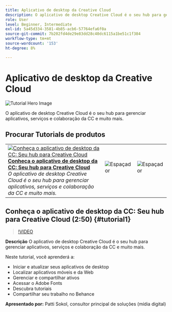 ```yaml
---
title: Aplicativo de desktop da Creative Cloud
description: O aplicativo de desktop Creative Cloud é o seu hub para gerenciar aplicativos, serviços e colaboração da CC e muito mais.
role: User
level: Beginner, Intermediate
exl-id: 5a45d334-3581-4b85-acb6-57764efa6f0a
source-git-commit: 7b202fd4de29e83dd28c40dc6115a1be51c1f384
workflow-type: tm+mt
source-wordcount: '153'
ht-degree: 8%

---
```


# Aplicativo de desktop da Creative Cloud

![Tutorial Hero Image](../assets/CCDA.jpg)

O aplicativo de desktop Creative Cloud é o seu hub para gerenciar aplicativos, serviços e colaboração da CC e muito mais.

## Procurar Tutorials de produtos

<table style="table-layout:fixed">
<tr>
 <td>
   <a href="creativeclouddesktopapp.md#tutorial1">
      <img alt="Conheça o aplicativo de desktop da CC: Seu hub para Creative Cloud" src="../assets/ccda_overview_sokol_thumbnail.jpg" />
   </a>
    <div>
   <a href="creativeclouddesktopapp.md#tutorial1"><strong>Conheça o aplicativo de desktop da CC: Seu hub para Creative Cloud</strong></a>
    </div>
    <em>O aplicativo de desktop Creative Cloud é o seu hub para gerenciar aplicativos, serviços e colaboração da CC e muito mais.</em>
    <br>
  </td>
  <td>
    <img alt="Espaçador" src="../assets/Whitespacer.png" />
    <div>
    <br>
  </td>
  <td>
    <img alt="Espaçador" src="../assets/Whitespacer.png" />
    <div>
    <br>
  </td>
</tr>
</table>

## Conheça o aplicativo de desktop da CC: Seu hub para Creative Cloud (2:50) {#tutorial1}

>[!VIDEO](https://video.tv.adobe.com/v/327095?hidetitle=true)

**Descrição**
O aplicativo de desktop Creative Cloud é o seu hub para gerenciar aplicativos, serviços e colaboração da CC e muito mais.

Neste tutorial, você aprenderá a:
* Iniciar e atualizar seus aplicativos de desktop
* Localizar aplicativos móveis e da Web
* Gerenciar e compartilhar ativos
* Acessar o Adobe Fonts
* Descubra tutoriais
* Compartilhar seu trabalho no Behance

**Apresentado por:**
Patti Sokol, consultor principal de soluções (mídia digital)
